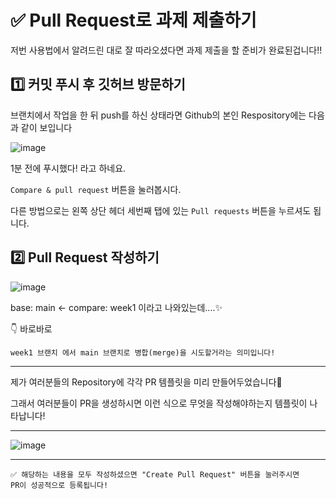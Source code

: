 
# ✅ Pull Request로 과제 제출하기

저번 사용법에서 알려드린 대로 잘 따라오셨다면 과제 제출을 할 준비가 완료된겁니다!!

## 1️⃣ 커밋 푸시 후 깃허브 방문하기

브랜치에서 작업을 한 뒤 push를 하신 상태라면 Github의 본인 Respository에는 다음과 같이 보입니다

![image](https://github.com/NOW-SOPT-WEB/notice-pr/assets/81609304/47e3c6d1-fe6a-4280-8101-e7d5ea6ebe02)

1분 전에 푸시했다! 라고 하네요.

`Compare & pull request` 버튼을 눌러봅시다.

다른 방법으로는 왼쪽 상단 헤더 세번째 탭에 있는 `Pull requests` 버튼을 누르셔도 됩니다.

## 2️⃣ Pull Request 작성하기

![image](https://github.com/NOW-SOPT-WEB/notice-pr/assets/81609304/da2dc0f7-0811-4c62-8db3-f5a7974b6bd1)


base: main ← compare: week1 이라고 나와있는데....✨


👇 바로바로 
```
week1 브랜치 에서 main 브랜치로 병합(merge)을 시도할거라는 의미입니다!
````

---

제가 여러분들의 Repository에 각각 PR 템플릿을 미리 만들어두었습니다🌈

그래서 여러분들이 PR을 생성하시면 이런 식으로 무엇을 작성해야하는지 템플릿이 나타납니다!

---

![image](https://user-images.githubusercontent.com/47105088/192495276-c1ea6324-e477-4f12-ab83-8fc1b7a7058b.png)

---

```
✅ 해당하는 내용을 모두 작성하셨으면 "Create Pull Request" 버튼을 눌러주시면 
PR이 성공적으로 등록됩니다!
```

